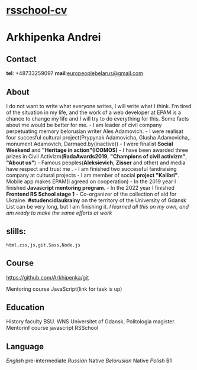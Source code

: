# **[rsschool-cv](https://kryvetski-andrei.github.io/rsschool-cv/)**

# **Arkhipenka Andrei**

## **Contact**

**tel**: +48733259097 **mail**:europeoplebelarus@gmail.com

## **About**

I do not want to write what everyone writes, I will write what I think. I’m tired of the situation in my life, and the work of a web developer at EPAM is a chance to change my life and I will try to do everything for this. Some facts about me would be better for me. - I am leader of civil company perpetuating memory belorusian writer Ales Adamovich. - I were realisat four succesful cultural project(Prypynak Adamovicha, Glusha Adamovicha,. monument Adamovich, Darmaed.by(inactive)) - I were finalist **Social Weekend** and **"Heritage in action"(ICOMOS)** - I have been awarded three prizes in Civil Activizm(**RadaAwards2019**, **"Champions of civil activizm"**, **"About us"**) - Famous peoples(**Aleksievich**, **Zisser** and other) and media have respect and trust me . - I am finished two successful fandraising company at cultural projects - I am member of social **project "Kalibri"**. Mobile app makes EPAM(I agreed on cooperation) - In the 2019 year I finished **Javascript mentoring program**. - In the 2022 year I finished **Frontend RS School stage 1** - Co-organizer of the collection of aid for Ukraine. **#studencidlaukrainy** on the territory of the University of Gdansk List can be very long, but I am finishing it. _I learned all this on my own, and am ready to make the same efforts at work_

## **slills:**

    html,css,js,git,Sass,Node.js

## **Course**

https://github.com/Arkhipenka/git

Mentoring course JavaScript(link for task is up)

## **Education**

History faculty BSU. WNS Universitet of Gdansk, Politologia magister. Mentorinf course javascript RSSchool

## **Language**

_English_ pre-intermediate _Russian_ Native _Belorusian_ Native _Polish_ B1
